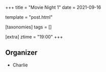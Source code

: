+++
title = "Movie Night 1"
date = 2021-09-16

template = "post.html"

[taxonomies]
tags = []

[extra]
ztime = "19:00"
+++

<!-- more -->

## Organizer
* Charlie

